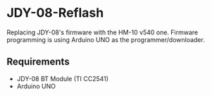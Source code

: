 # JDY-08-Reflash
Replacing JDY-08's firmware with the HM-10 v540 one. Firmware programming is using Arduino UNO as the programmer/downloader.

## Requirements
* JDY-08 BT Module (TI CC2541)
* Arduino UNO

